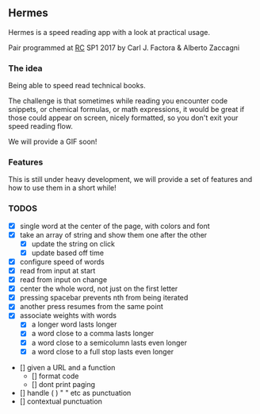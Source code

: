 ## Hermes

Hermes is a speed reading app with a look at practical usage.

Pair programmed at [RC](https://recurse.com) SP1 2017 by Carl J. Factora & Alberto Zaccagni

### The idea

Being able to speed read technical books.

The challenge is that sometimes while reading you encounter code snippets, or chemical
formulas, or math expressions, it would be great if those could appear on screen, nicely
formatted, so you don't exit your speed reading flow.

We will provide a GIF soon!


### Features

This is still under heavy development, we will provide a set of features and how to use them in a short while!


### TODOS

* [x] single word at the center of the page, with colors and font
* [x] take an array of string and show them one after the other
  * [x] update the string on click
  * [x] update based off time
* [x] configure speed of words
* [x] read from input at start
* [x] read from input on change
* [x] center the whole word, not just on the first letter
* [x] pressing spacebar prevents nth from being iterated
* [x] another press resumes from the same point
* [x] associate weights with words
  * [x] a longer word lasts longer
  * [x] a word close to a comma lasts longer
  * [x] a word close to a semicolumn lasts even longer
  * [x] a word close to a full stop lasts even longer
* [] given a URL and a function
  * [] format code
  * [] dont print paging
* [] handle ( ) " " etc as punctuation
* [] contextual punctuation
